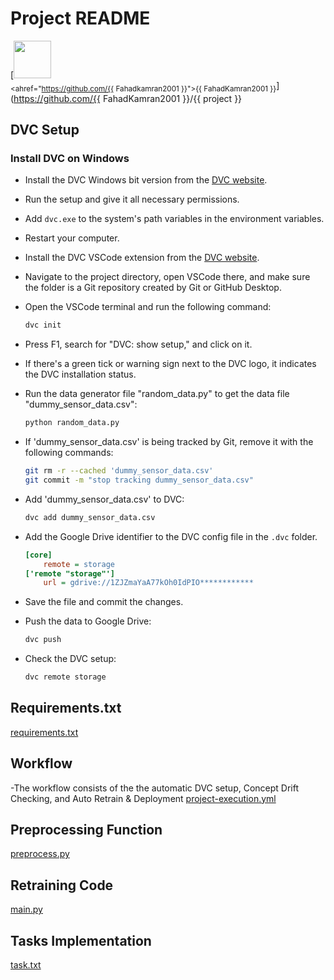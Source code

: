 # Project README
[<img src="https://github.com/{{ FahadKamran2001 }}.png" width="60px;"/><br /><sub><ahref="https://github.com/{{ Fahadkamran2001 }}">{{ FahadKamran2001 }}</a></sub>](https://github.com/{{ FahadKamran2001 }}/{{ project }}
## DVC Setup

### Install DVC on Windows

- Install the DVC Windows bit version from the [DVC website](https://dvc.org/).
- Run the setup and give it all necessary permissions.
- Add `dvc.exe` to the system's path variables in the environment variables.
- Restart your computer.
- Install the DVC VSCode extension from the [DVC website](https://dvc.org/).
- Navigate to the project directory, open VSCode there, and make sure the folder is a Git repository created by Git or GitHub Desktop.
- Open the VSCode terminal and run the following command:

    ```bash
    dvc init
    ```

- Press F1, search for "DVC: show setup," and click on it.
- If there's a green tick or warning sign next to the DVC logo, it indicates the DVC installation status.
- Run the data generator file "random_data.py" to get the data file "dummy_sensor_data.csv":

    ```bash
    python random_data.py
    ```

- If 'dummy_sensor_data.csv' is being tracked by Git, remove it with the following commands:

    ```bash
    git rm -r --cached 'dummy_sensor_data.csv'
    git commit -m "stop tracking dummy_sensor_data.csv"
    ```

- Add 'dummy_sensor_data.csv' to DVC:

    ```bash
    dvc add dummy_sensor_data.csv
    ```

- Add the Google Drive identifier to the DVC config file in the `.dvc` folder.

    ```ini
    [core]
        remote = storage
    ['remote "storage"']
        url = gdrive://1ZJZmaYaA77kOh0IdPIO************
    ```

- Save the file and commit the changes.
- Push the data to Google Drive:

    ```bash
    dvc push
    ```

- Check the DVC setup:

    ```bash
    dvc remote storage
    ```

## Requirements.txt

[requirements.txt](https://github.com/FahadKamran2001/project/blob/main/requirements.txt)

## Workflow
-The workflow consists of the the automatic DVC setup, Concept Drift Checking, and Auto Retrain & Deployment
[project-execution.yml](https://github.com/FahadKamran2001/project/blob/main/.github/workflows/project-execution.yml)

## Preprocessing Function
[preprocess.py](https://github.com/FahadKamran2001/project/blob/main/preprocess.py)

## Retraining Code
[main.py](https://github.com/FahadKamran2001/project/blob/main/main.py)

## Tasks Implementation
[task.txt](https://github.com/FahadKamran2001/project/blob/main/tasks.txt)






 
